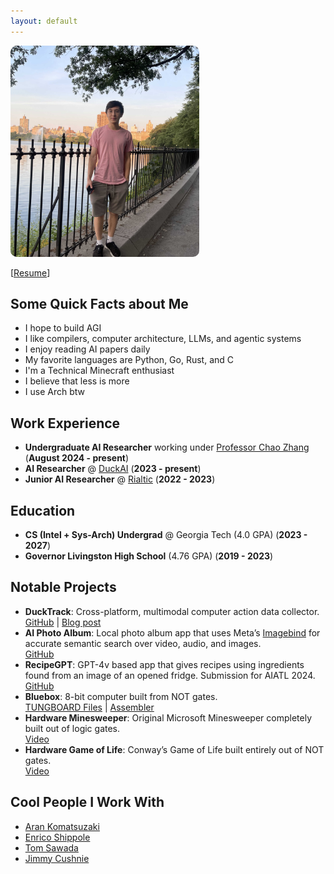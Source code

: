 ```yaml
---
layout: default
---
```


<img src="assets/photo.jpg" style="width: 60%; height: auto; border-radius: 10px;"/>

[[Resume](/assets/resume.pdf)]

## Some Quick Facts about Me
- I hope to build AGI
- I like compilers, computer architecture, LLMs, and agentic systems
- I enjoy reading AI papers daily
- My favorite languages are Python, Go, Rust, and C
- I'm a Technical Minecraft enthusiast
- I believe that less is more
- I use Arch btw

## Work Experience
- **Undergraduate AI Researcher** working under [Professor Chao Zhang](http://chaozhang.org/) (**August 2024 - present**)
- **AI Researcher** @ [DuckAI](https://duckai-site.netlify.app/) (**2023 - present**)
- **Junior AI Researcher** @ [Rialtic](https://www.rialtic.io/) (**2022 - 2023**)

## Education
- **CS (Intel + Sys-Arch) Undergrad** @ Georgia Tech (4.0 GPA) (**2023 - 2027**)
- **Governor Livingston High School** (4.76 GPA) (**2019 - 2023**)

## Notable Projects
- **DuckTrack**: Cross-platform, multimodal computer action data collector.  
  [GitHub](https://github.com/TheDuckAI/DuckTrack) | [Blog post](https://duckai-site.netlify.app/blog/ducktrack)
- **AI Photo Album**: Local photo album app that uses Meta’s [Imagebind](https://arxiv.org/abs/2305.05665) for accurate semantic search over video, audio, and images.  
  [GitHub](https://github.com/Broyojo/photo_album)
- **RecipeGPT**: GPT-4v based app that gives recipes using ingredients found from an image of an opened fridge. Submission for AIATL 2024.  
  [GitHub](https://github.com/Broyojo/recipegpt)
- **Bluebox**: 8-bit computer built from NOT gates.  
  [TUNGBOARD Files](https://github.com/Broyojo/bluebox-boards) | [Assembler](https://github.com/Broyojo/bluebox-assembler)
- **Hardware Minesweeper**: Original Microsoft Minesweeper completely built out of logic gates.  
  [Video](https://www.youtube.com/watch?v=BwxEGKpONMA)
- **Hardware Game of Life**: Conway’s Game of Life built entirely out of NOT gates.  
  [Video](https://youtu.be/YfB1EDpD8Cg?si=d-yAz3fFMwCpuwOG)

## Cool People I Work With
- [Aran Komatsuzaki](https://x.com/arankomatsuzaki)
- [Enrico Shippole](https://twitter.com/EnricoShippole)
- [Tom Sawada](https://www.linkedin.com/in/tom-sawada-16303220a/)
- [Jimmy Cushnie](https://twitter.com/jimmycushnie)
